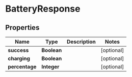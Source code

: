 
# BatteryResponse

## Properties
Name | Type | Description | Notes
------------ | ------------- | ------------- | -------------
**success** | **Boolean** |  |  [optional]
**charging** | **Boolean** |  |  [optional]
**percentage** | **Integer** |  |  [optional]



